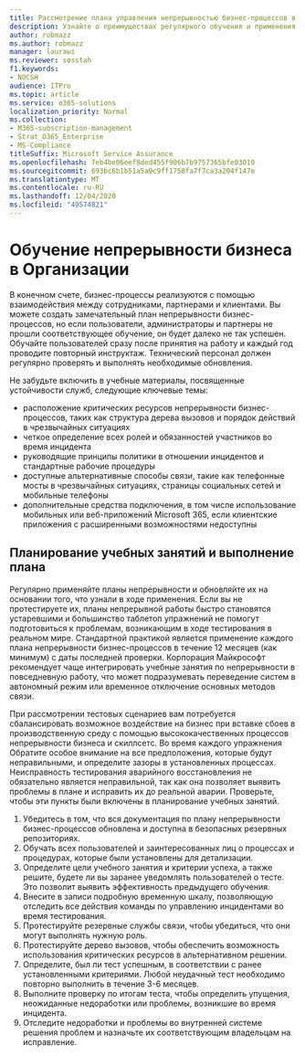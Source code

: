 ```yaml
---
title: Рассмотрение плана управления непрерывностью бизнес-процессов в компании и обучение пользователей
description: Узнайте о преимуществах регулярного обучения и применения плана непрерывности бизнес-процессов.
author: robmazz
ms.author: robmazz
manager: laurawi
ms.reviewer: sosstah
f1.keywords:
- NOCSH
audience: ITPro
ms.topic: article
ms.service: o365-solutions
localization_priority: Normal
ms.collection:
- M365-subscription-management
- Strat_O365_Enterprise
- MS-Compliance
titleSuffix: Microsoft Service Assurance
ms.openlocfilehash: 7eb4be06eef8ded455f906b7b9757365bfe03010
ms.sourcegitcommit: 693bc6b1b51a5a9c9ff1758fa7f7ca3a204f147e
ms.translationtype: MT
ms.contentlocale: ru-RU
ms.lasthandoff: 12/04/2020
ms.locfileid: "49574821"
---
```

# <a name="train-for-business-continuity-in-your-organization"></a>Обучение непрерывности бизнеса в Организации

В конечном счете, бизнес-процессы реализуются с помощью взаимодействия между сотрудниками, партнерами и клиентами. Вы можете создать замечательный план непрерывности бизнес-процессов, но если пользователи, администраторы и партнеры не прошли соответствующее обучение, он будет далеко не так успешен. Обучайте пользователей сразу после принятия на работу и каждый год проводите повторный инструктаж. Технический персонал должен регулярно проверять и выполнять необходимые обновления.

Не забудьте включить в учебные материалы, посвященные устойчивости служб, следующие ключевые темы:

- расположение критических ресурсов непрерывности бизнес-процессов, таких как структура дерева вызовов и порядок действий в чрезвычайных ситуациях
- четкое определение всех ролей и обязанностей участников во время инцидента
- руководящие принципы политики в отношении инцидентов и стандартные рабочие процедуры
- доступные альтернативные способы связи, такие как телефонные мосты в чрезвычайных ситуациях, страницы социальных сетей и мобильные телефоны
- дополнительные средства подключения, в том числе использование мобильных или веб-приложений Microsoft 365, если клиентские приложения с расширенными возможностями недоступны

## <a name="plan-the-exercise-and-exercise-the-plan"></a>Планирование учебных занятий и выполнение плана

Регулярно применяйте планы непрерывности и обновляйте их на основании того, что узнали в ходе применения. Если вы не протестируете их, планы непрерывной работы быстро становятся устаревшими и большинство таблетоп упражнений не помогут подготовиться к проблемам, возникающим в ходе тестирования в реальном мире. Стандартной практикой является применение каждого плана непрерывности бизнес-процессов в течение 12 месяцев (как минимум) с даты последней проверки. Корпорация Майкрософт рекомендует чаще интегрировать учебные занятия по непрерывности в повседневную работу, что может подразумевать переведение систем в автономный режим или временное отключение основных методов связи.  

При рассмотрении тестовых сценариев вам потребуется сбалансировать возможное воздействие на бизнес при вставке сбоев в производственную среду с помощью высококачественных процессов непрерывности бизнеса и скиллсетс.
Во время каждого упражнения Обратите особое внимание на все предположения, которые будут неправильными, и определите зазоры в установленных процессах. Неисправность тестирования аварийного восстановления не обязательно является неправильной, так как она позволяет выявить проблемы в плане и исправить их до реальной аварии. Проверьте, чтобы эти пункты были включены в планирование учебных занятий.

1. Убедитесь в том, что вся документация по плану непрерывности бизнес-процессов обновлена и доступна в безопасных резервных репозиториях.
2. Обучать всех пользователей и заинтересованных лиц о процессах и процедурах, которые были установлены для детализации.
3. Определите цели учебного занятия и критерии успеха, а также решите, будете ли вы заранее уведомлять пользователей о тесте. Это позволит выявить эффективность предыдущего обучения.
4. Внесите в записи подробную временную шкалу, позволяющую отследить все действия команды по управлению инцидентами во время тестирования.
5. Протестируйте резервные службы связи, чтобы убедиться, что они могут выполнять нужную роль.
6. Протестируйте дерево вызовов, чтобы обеспечить возможность использования критических ресурсов в альтернативном решении.
7. Определите, был ли тест успешным, в соответствии с ранее установленными критериями. Любой неудачный тест необходимо повторно выполнить в течение 3-6 месяцев.
8. Выполните проверку по итогам теста, чтобы определить упущения, неожиданные недоработки или проблемы, возникшие во время инцидента.  
9. Отследите недоработки и проблемы во внутренней системе решения проблем и назначьте их соответствующим владельцам на исправление.
